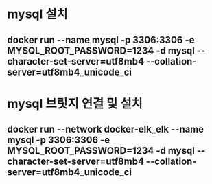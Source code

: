 # mysql 설치
## docker run --name mysql -p 3306:3306 -e MYSQL_ROOT_PASSWORD=1234 -d mysql --character-set-server=utf8mb4 --collation-server=utf8mb4_unicode_ci

# mysql 브릿지 연결 및 설치
## docker run --network docker-elk_elk --name mysql -p 3306:3306 -e MYSQL_ROOT_PASSWORD=1234 -d mysql --character-set-server=utf8mb4 --collation-server=utf8mb4_unicode_ci
